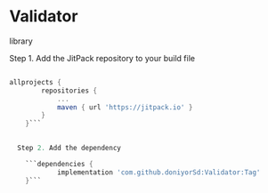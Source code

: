 # Validator
library

Step 1. Add the JitPack repository to your build file

```gradle

allprojects {
		repositories {
			...
			maven { url 'https://jitpack.io' }
		}
	}```

  
  Step 2. Add the dependency

    ```dependencies {
	        implementation 'com.github.doniyorSd:Validator:Tag'
	}```
